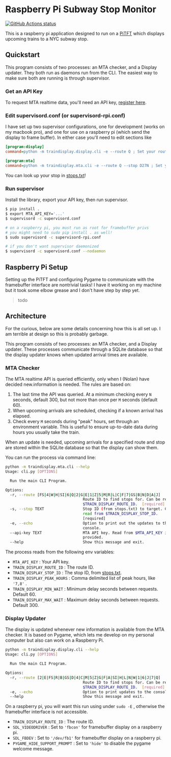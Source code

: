 # Raspberry Pi Subway Stop Monitor

[![GitHub Actions status](https://github.com/nolanbconaway/raspi-nyc-train-display/workflows/Main%20Workflow/badge.svg)](https://github.com/nolanbconaway/raspi-nyc-train-display/actions)

This is a raspberry pi application designed to run on a [PiTFT](https://www.adafruit.com/product/2441) which displays upcoming trains to a NYC subway stop.

## Quickstart

This program consists of two processes: an MTA checker, and a Display updater. They both run as daemons run from the CLI. The easiest way to make sure both are running is through supervisor.

### Get an API Key

To request MTA realtime data, you'll need an API key, [register here](https://datamine.mta.info/user/register).

### Edit supervisord.conf (or supervisord-rpi.conf)

I have set up two supervisor configurations, one for development (works on my macbook pro), and one for use on a raspberry pi (which send the display to frame buffer). In either case you'll need to edit sections like

``` ini
[program:display]
command=python -m traindisplay.display.cli -e --route Q ; Set your route

[program:mta]
command=python -m traindisplay.mta.cli -e --route Q --stop D27N ; Set your route / stop
```

You can look up your stop in [stops.txt](http://web.mta.info/developers/data/nyct/subway/google_transit.zip)!

### Run supervisor

Install the library, export your API key, then run supervisor.

``` sh
$ pip install .
$ export MTA_API_KEY='...'
$ supervisord -c supervisord.conf 

# on a raspberry pi, you must run as root for framebuffer privs
# you might need to sudo pip install . as well!
$ sudo supervisord -c supervisord-rpi.conf

# if you don't want supervisor daemonized
$ supervisord -c supervisord.conf --nodaemon
```

## Raspberry Pi Setup

Setting up the PiTFT and configuring Pygame to communicate with the framebuffer
interface are nontrivial tasks! I have it working on my machine but it took some elbow
grease and I don't have step by step yet.

> todo

## Architecture

For the curious, below are some details concerning how this is all set up. I am terrible at design so this is probably garbage.

This program consists of two processes: an MTA checker, and a Display updater. These processes communicate through a SQLite database so that the display updater knows when updated arrival times are available.

### MTA Checker

The MTA realtime API is queried efficiently, only when I (Nolan) have decided new.information is needed. The rules are based on:

1. The last time the API was queried. At a minimum checking every `N` seconds, default 300, but not more than once per `M` seconds (default 60).
2. When upcoming arrivals are scheduled, checking if a known arrival has elapsed.
3. Check every `M` seconds during "peak" hours, set through an environment variable. This is useful to ensure up-to-date data during hours you usually take the train.

When an update is needed, upcoming arrivals for a specified route and stop are stored within the SQLite database so that the display can show them.

You can run the process via command line:

``` sh
python -m traindisplay.mta.cli --help
Usage: cli.py [OPTIONS]

  Run the main CLI Program.

Options:
  -r, --route [FS|4|W|H|SI|6|Q|2|G|E|1|Z|5|M|R|L|C|F|7|GS|B|N|D|A|J]
                                  Route ID to find stops for. Can be read from
                                  $TRAIN_DISPLAY_ROUTE_ID.  [required]
  -s, --stop TEXT                 Stop ID (from stops.txt) to target. Can be
                                  read from $TRAIN_DISPLAY_STOP_ID.
                                  [required]
  -e, --echo                      Option to print out the updates to the
                                  console.
  --api-key TEXT                  MTA API key. Read from $MTA_API_KEY if not
                                  provided.
  --help                          Show this message and exit.
```

The process reads from the following env variables:

* `MTA_API_KEY` : Your API key.
* `TRAIN_DISPLAY_ROUTE_ID` : The route ID.
* `TRAIN_DISPLAY_STOP_ID` : The stop ID, from [stops.txt](http://web.mta.info/developers/data/nyct/subway/google_transit.zip).
* `TRAIN_DISPLAY_PEAK_HOURS` : Comma delimited list of peak hours, like `'7,8'` .
* `TRAIN_DISPLAY_MIN_WAIT` : Minimum delay seconds between requests. Default 60.
* `TRAIN_DISPLAY_MAX_WAIT` : Maximum delay seconds between requests. Default 300.

### Display Updater

The display is updated whenever new information is available from the MTA checker. It is based on Pygame, which lets me develop on my personal computer but also can work on a Raspberry Pi.

``` sh
python -m traindisplay.display.cli --help
Usage: cli.py [OPTIONS]

  Run the main CLI Program.

Options:
  -r, --route [2|E|FS|R|B|GS|D|4|C|M|5|Z|G|F|A|SI|H|L|N|W|1|6|J|7|Q]
                                  Route ID to find stops for. Can be read from
                                  $TRAIN_DISPLAY_ROUTE_ID.  [required]
  -e, --echo                      Option to print updates to the console.
  --help                          Show this message and exit.
```

On a raspberry pi, you will want this run using under `sudo -E` , otherwise the 
framebuffer interface is not accessible.

* `TRAIN_DISPLAY_ROUTE_ID` : The route ID.
* `SDL_VIDEODRIVER` : Set to `'fbcon'` for framebuffer display on a raspberry pi.
* `SDL_FBDEV` : Set to `'/dev/fb1'` for framebuffer display on a raspberry pi.
* `PYGAME_HIDE_SUPPORT_PROMPT` : Set to `'hide'` to disable the pygame welcome message.

